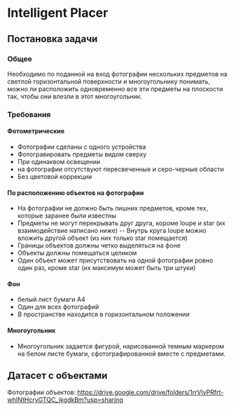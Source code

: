 # Intelligent Placer

## Постановка задачи
### Общее
Необходимо по поданной на вход фотографии нескольких предметов на светлой горизонтальной поверхности и многоугольнику понимать, можно ли расположить одновременно все эти предметы на плоскости так, чтобы они влезли в этот многоугольник. 

### Требования 
#### Фотометрические
- Фотографии сделаны с одного устройства
- Фотогравировать предметы видом сверху
- При одинаквом освещении
- на фотографии отсутствуют пересвеченные и серо-черные области
- Без цветовой коррекции

#### По расположению объектов на фотографии
- На фотографии не должно быть лишних предметов, кроме тех, которые заранее были известны
- Предметы не могут перекрывать друг друга, короме loupe и star (их взаимодействие написано ниже)
-- Внутрь круга loupe можно вложить другой объект (из них только star помещается)
- Границы объектов должны четко выделяться на фоне 
- Объекты должны помещаться целиком
- Один объект может присутствовать на  одной фотографии ровно один раз, кроме star (их максимум может быть три штуки)

#### Фон
- белый лист бумаги А4
- Один для всех фотографий
- В пространстве находится в горизонтальном положении

#### Многоугольник
- Многоугольник задается фигурой, нарисованной темным маркером на белом листе бумаги, сфотографированной вместе с предметами.

## Датасет с объектами
Фотографии объектов: https://drive.google.com/drive/folders/1rrVlvPRfrt-whINtHcryGTQC_jkgdkBm?usp=sharing
